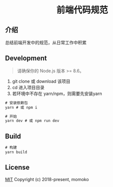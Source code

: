 # <center> 前端代码规范

## 介绍

总结前端开发中的规范，从日常工作中积累

## Development

> 请确保你的 Node.js 版本 >= 8.6。

1. git clone 或 download 该项目
2. cd 进入项目目录
3. 若环境中不存在 yarn/npm，则需要先安装yarn

```cmd
# 安装依赖包
yarn # 或 npm i

# 开始
yarn dev # 或 npm run dev
```

## Build

```cmd
# 构建
yarn build
```

## License

[MIT](http://opensource.org/licenses/MIT)
Copyright (c) 2018-present, momoko
